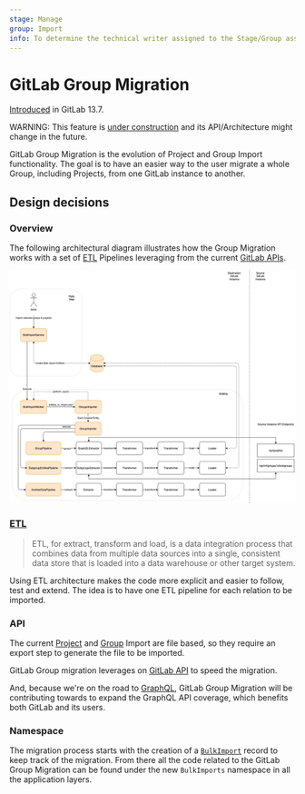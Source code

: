 ```yaml
---
stage: Manage
group: Import
info: To determine the technical writer assigned to the Stage/Group associated with this page, see https://about.gitlab.com/handbook/engineering/ux/technical-writing/#assignments
---
```


# GitLab Group Migration

[Introduced](https://gitlab.com/groups/gitlab-org/-/epics/2771) in GitLab 13.7.

WARNING:
This feature is [under construction](https://gitlab.com/groups/gitlab-org/-/epics/2771) and its API/Architecture might change in the future.

GitLab Group Migration is the evolution of Project and Group Import functionality. The
goal is to have an easier way to the user migrate a whole Group, including
Projects, from one GitLab instance to another.

## Design decisions

### Overview

The following architectural diagram illustrates how the Group Migration
works with a set of [ETL](#etl) Pipelines leveraging from the current [GitLab APIs](#api).

![Simplified Component Overview](img/bulk_imports_overview_v13_7.png)

### [ETL](https://www.ibm.com/cloud/learn/etl)

<!-- Direct quote from the IBM URL link -->

> ETL, for extract, transform and load, is a data integration process that
> combines data from multiple data sources into a single, consistent data store
> that is loaded into a data warehouse or other target system.

Using ETL architecture makes the code more explicit and easier to follow, test and extend. The
idea is to have one ETL pipeline for each relation to be imported.

### API

The current [Project](../user/project/settings/import_export.md) and [Group](../user/group/settings/import_export.md) Import are file based, so they require an export
step to generate the file to be imported.

GitLab Group migration leverages on [GitLab API](../api/index.md) to speed the migration.

And, because we're on the road to [GraphQL](../api/index.md#graphql-api),
GitLab Group Migration will be contributing towards to expand the GraphQL API coverage, which benefits both GitLab
and its users.

### Namespace

The migration process starts with the creation of a [`BulkImport`](https://gitlab.com/gitlab-org/gitlab/-/blob/master/app/models/bulk_import.rb)
record to keep track of the migration. From there all the code related to the
GitLab Group Migration can be found under the new `BulkImports` namespace in all the application layers.
